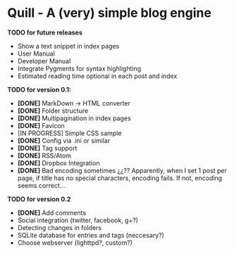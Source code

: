 Quill - A (very) simple blog engine
===================================
**TODO for future releases**

* Show a text snippet in index pages
* User Manual
* Developer Manual
* Integrate Pygments for syntax highlighting
* Estimated reading time optional in each post and index


**TODO for version 0.1:**

* **[DONE]** MarkDown -> HTML converter
* **[DONE]** Folder structure
* **[DONE]** Multipagination in index pages
* **[DONE]** Favicon 
* [IN PROGRESS] Simple CSS sample
* **[DONE]** Config via .ini or similar
* **[DONE]** Tag support
* **[DONE]** RSS/Atom
* **[DONE]** Dropbox Integration
* **[DONE]** Bad encoding sometimes ¿¿?? Apparently, when I set 1 post per page, if title has no special characters, encoding fails. If not, encoding seems correct...

**TODO for version 0.2**

* **[DONE]** Add comments
* Social integration (twitter, facebook, g+?)
* Detecting changes in folders
* SQLite database for entries and tags (neccesary?)
* Choose webserver (lighttpd?, custom?)

